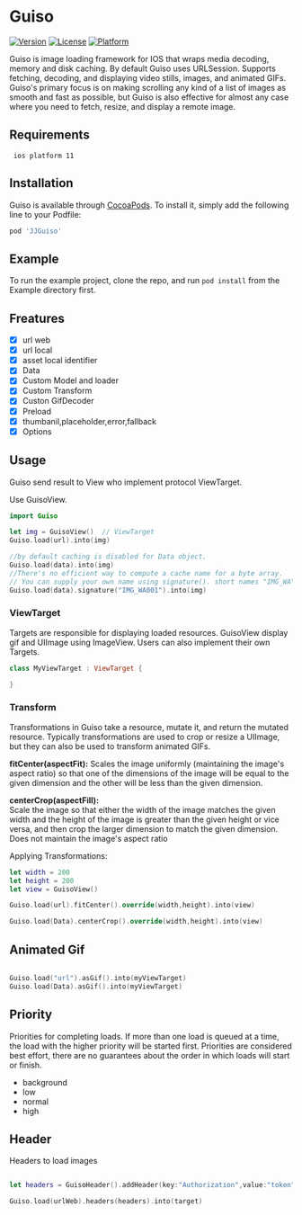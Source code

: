 # Guiso
[![Version](https://img.shields.io/cocoapods/v/Guiso.svg?style=flat)](https://cocoapods.org/pods/Guiso)
[![License](https://img.shields.io/cocoapods/l/Guiso.svg?style=flat)](https://cocoapods.org/pods/Guiso)
[![Platform](https://img.shields.io/cocoapods/p/Guiso.svg?style=flat)](https://cocoapods.org/pods/Guiso)

Guiso is image loading framework for IOS that wraps media decoding, memory and disk caching.
By default Guiso uses URLSession. Supports fetching, decoding, and displaying video stills, images, and animated GIFs.
Guiso's primary focus is on making scrolling any kind of a list of images as smooth and fast as possible, but Guiso is also effective for almost any case where you need to fetch, resize, and display a remote image.

## Requirements

```
 ios platform 11
```

## Installation

Guiso is available through [CocoaPods](https://cocoapods.org). To install
it, simply add the following line to your Podfile:

```ruby
pod 'JJGuiso'
```

## Example

To run the example project, clone the repo, and run `pod install` from the Example directory first.


## Freatures

- [x] url web
- [x] url local
- [x] asset local identifier
- [x] Data
- [x] Custom Model and loader
- [x] Custom Transform
- [x] Custon GifDecoder
- [x] Preload
- [x] thumbanil,placeholder,error,fallback
- [x] Options 

## Usage

Guiso send result to View who implement protocol ViewTarget.

Use GuisoView.

```swift
import Guiso

let img = GuisoView()  // ViewTarget
Guiso.load(url).into(img)

//by default caching is disabled for Data object.
Guiso.load(data).into(img)
//There's no efficient way to compute a cache name for a byte array. 
// You can supply your own name using signature(). short names "IMG_WA\(self.count)"
Guiso.load(data).signature("IMG_WA001").into(img)

```

### ViewTarget

Targets are responsible for displaying loaded resources. GuisoView display gif and UIImage using ImageView. Users can also implement their own Targets.

```swift
class MyViewTarget : ViewTarget {

}
```

### **Transform**

Transformations in Guiso take a resource, mutate it, and return the mutated resource. Typically transformations are used to crop or resize a UIImage, but they can also be used to transform animated GIFs.

**fitCenter(aspectFit):**
Scales the image uniformly (maintaining the image's aspect ratio) so that one of the dimensions of the image will be equal to the given dimension and the other will be less than the given dimension.

**centerCrop(aspectFill):**  
Scale the image so that either the width of the image matches the given width and the height of the image is greater than the given height or vice versa, and then crop the larger dimension to match the given dimension. Does not maintain the image's aspect ratio  


Applying Transformations:

```swift
let width = 200
let height = 200
let view = GuisoView()

Guiso.load(url).fitCenter().override(width,height).into(view)

Guiso.load(Data).centerCrop().override(width,height).into(view)

```

## Animated Gif 

```swift

Guiso.load("url").asGif().into(myViewTarget)
Guiso.load(Data).asGif().into(myViewTarget)
```
## Priority

Priorities for completing loads. If more than one load is queued at a time, the load with the higher priority will be started first. Priorities are considered best effort, there are no guarantees about the order in which loads will start or finish.

- background
- low
- normal
- high

## Header

Headers to load images 

```swift

let headers = GuisoHeader().addHeader(key:"Authorization",value:"token")

Guiso.load(urlWeb).headers(headers).into(target)

```
